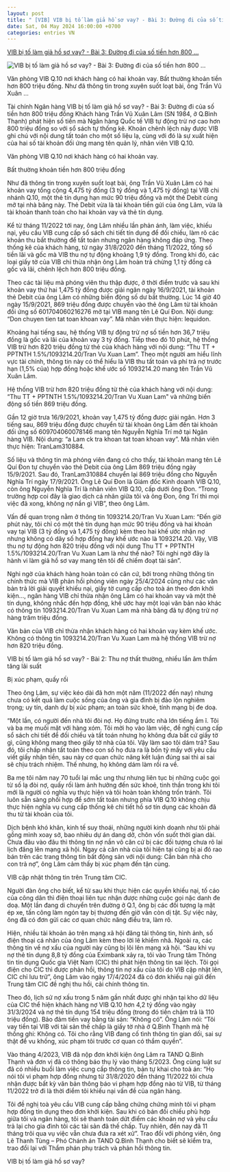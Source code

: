 ```yaml
---
layout: post
title: " [VIB] VIB bị tố làm giả hồ sơ vay? - Bài 3: Đường đi của số tiền hơn 800 ..."
date: Sat, 04 May 2024 16:00:00 +0700
categories: entries VN
---
```

[VIB bị tố làm giả hồ sơ vay? - Bài 3: Đường đi của số tiền hơn 800 ...](https://nguoiquansat.vn/vib-bi-to-lam-gia-ho-so-vay-bai-3-duong-di-cua-so-tien-hon-800-trieu-dong-129455.html)

![VIB bị tố làm giả hồ sơ vay? - Bài 3: Đường đi của số tiền hơn 800 ...](https://nqs.1cdn.vn/thumbs/1200x630/2024/05/04/anh-12-514.jpeg)

Văn phòng VIB Q.10 nơi khách hàng có hai khoản vay. Bất thường khoản tiền hơn 800 triệu đồng. Như đã thông tin trong xuyên suốt loạt bài, ông Trần Vũ Xuân ...

Tài chính Ngân hàng VIB bị tố làm giả hồ sơ vay? - Bài 3: Đường đi của số tiền hơn 800 triệu đồng Khách hàng Trần Vũ Xuân Lâm (SN 1984, ở Q.Bình Thạnh) phát hiện số tiền mà Ngân hàng Quốc tế VIB tự động trừ nợ cao hơn 800 triệu đồng so với sổ sách tự thống kê. Khoản chênh lệch này được VIB ghi chú với nội dung tất toán cho một số liệu lạ, cùng với đó là sự xuất hiện của hai số tài khoản đối ứng mang tên quản lý, nhân viên VIB Q.10.

Văn phòng VIB Q.10 nơi khách hàng có hai khoản vay.

Bất thường khoản tiền hơn 800 triệu đồng

Như đã thông tin trong xuyên suốt loạt bài, ông Trần Vũ Xuân Lâm có hai khoản vay tổng cộng 4,475 tỷ đồng (3 tỷ đồng và 1,475 tỷ đồng) tại VIB chi nhánh Q.10, một thẻ tín dụng hạn mức 90 triệu đồng và một thẻ Debit cùng mở tại nhà băng này. Thẻ Debit vừa là tài khoản tiền gửi của ông Lâm, vừa là tài khoản thanh toán cho hai khoản vay và thẻ tín dụng.

Kể từ tháng 11/2022 tới nay, ông Lâm nhiều lần phản ánh, làm việc, khiếu nại, yêu cầu VIB cung cấp sổ sách chi tiết tín dụng để đối chiếu, làm rõ các khoản thu bất thường để tất toán nhưng ngân hàng không đáp ứng. Theo thống kê của khách hàng, từ ngày 31/8/2020 đến tháng 11/2022, tổng số tiền lãi và gốc mà VIB thu nợ tự động khoảng 1,9 tỷ đồng. Trong khi đó, các loại giấy tờ của VIB chỉ thừa nhận ông Lâm hoàn trả chừng 1,1 tỷ đồng cả gốc và lãi, chênh lệch hơn 800 triệu đồng.

Theo các tài liệu mà phóng viên thu thập được, ở thời điểm trước và sau khi khoản vay thứ hai 1,475 tỷ đồng được giải ngân ngày 16/9/2021, tài khoản thẻ Debit của ông Lâm có những biến động số dư bất thường. Lúc 14 giờ 40 ngày 15/9/2021, 869 triệu đồng được chuyển vào thẻ ông Lâm từ tài khoản đối ứng số 601704060216276 mở tại VIB mang tên Lê Quí Đon. Nội dung: “Don chuyen tien tat toan khoan vay”. Mã nhân viên thực hiện: lequidon.

Khoảng hai tiếng sau, hệ thống VIB tự động trừ nợ số tiền hơn 36,7 triệu đồng là gốc và lãi của khoản vay 3 tỷ đồng. Tiếp theo đó 10 phút, hệ thống VIB trừ hơn 820 triệu đồng từ thẻ của khách hàng với nội dung: “Thu TT + PPTNTH 1.5%/1093214.20/Tran Vu Xuan Lam”. Theo một người am hiểu lĩnh vực tài chính, thông tin này có thể hiểu là VIB thu tất toán và phí trả nợ trước hạn (1,5% của) hợp đồng hoặc khế ước số 1093214.20 mang tên Trần Vũ Xuân Lâm.

Hệ thống VIB trừ hơn 820 triệu đồng từ thẻ của khách hàng với nội dung: “Thu TT + PPTNTH 1.5%/1093214.20/Tran Vu Xuan Lam" và những biến động số tiền 869 triệu đồng.



Gần 12 giờ trưa 16/9/2021, khoản vay 1,475 tỷ đồng được giải ngân. Hơn 3 tiếng sau, 869 triệu đồng được chuyển từ tài khoản ông Lâm đến tài khoản đối ứng số 609704060078146 mang tên Nguyễn Nghĩa Trí mở tại Ngân hàng VIB. Nội dung: “a Lam ck tra khoan tat toan khoan vay”. Mã nhân viên thực hiện: TranLam310884.

Số liệu và thông tin mà phóng viên đang có cho thấy, tài khoản mang tên Lê Quí Đon tự chuyển vào thẻ Debit của ông Lâm 869 triệu đồng ngày 15/9/2021. Sau đó, TranLam310884 chuyển lại 869 triệu đồng cho Nguyễn Nghĩa Trí ngày 17/9/2021. Ông Lê Quí Đon là Giám đốc Kinh doanh VIB Q.10, còn ông Nguyễn Nghĩa Trí là nhân viên VIB Q.10, cấp dưới ông Đon. “Trong trường hợp coi đây là giao dịch cá nhân giữa tôi và ông Đon, ông Trí thì mọi việc đã xong, không nợ nần gì VIB”, theo ông Lâm.

Vấn đề quan trọng nằm ở thông tin 1093214.20/Tran Vu Xuan Lam: “Đến giờ phút này, tôi chỉ có một thẻ tín dụng hạn mức 90 triệu đồng và hai khoản vay tại VIB (3 tỷ đồng và 1,475 tỷ đồng) kèm theo hai khế ước nhận nợ nhưng không có dãy số hợp đồng hay khế ước nào là 1093214.20. Vậy, VIB thu nợ tự động hơn 820 triệu đồng với nội dung Thu TT + PPTNTH 1.5%/1093214.20/Tran Vu Xuan Lam là như thế nào? Tôi nghi ngờ đây là hành vi làm giả hồ sơ vay mang tên tôi để chiếm đoạt tài sản”.

Nghi ngờ của khách hàng hoàn toàn có căn cứ, bởi trong những thông tin chính thức mà VIB phản hồi phóng viên ngày 25/4/2024 cũng như các văn bản trả lời giải quyết khiếu nại, giấy tờ cung cấp cho toà án theo đơn khởi kiện..., ngân hàng VIB chỉ thừa nhận ông Lâm có hai khoản vay và một thẻ tín dụng, không nhắc đến hợp đồng, khế ước hay một loại văn bản nào khác có thông tin 1093214.20/Tran Vu Xuan Lam mà nhà băng đã tự động trừ nợ hàng trăm triệu đồng.

Văn bản của VIB chỉ thừa nhận khách hàng có hai khoản vay kèm khế ước. Không có thông tin 1093214.20/Tran Vu Xuan Lam mà hệ thống VIB trừ nợ hơn 820 triệu đồng.



VIB bị tố làm giả hồ sơ vay? - Bài 2: Thu nợ thất thường, nhiều lần âm thầm tăng lãi suất

Bị xúc phạm, quấy rối

Theo ông Lâm, sự việc kéo dài đã hơn một năm (11/2022 đến nay) nhưng chưa có kết quả làm cuộc sống của ông và gia đình bị đảo lộn nghiêm trọng; uy tín, danh dự bị xúc phạm; an toàn sức khoẻ, tính mạng bị đe doạ.

“Một lần, có người đến nhà tôi đòi nợ. Họ đứng trước nhà lớn tiếng ầm ĩ. Tôi và ba mẹ muối mặt với hàng xóm. Tôi mời họ vào làm việc, đề nghị cung cấp sổ sách chi tiết để đối chiếu và tất toán nhưng họ không đưa bất cứ giấy tờ gì, cũng không mang theo giấy tờ nhà của tôi. Vậy làm sao tôi dám trả? Sau đó, tôi chấp nhận tất toán theo con số họ đưa ra là bốn tỷ mấy với yêu cầu viết giấy nhận tiền, sau này cơ quan chức năng kết luận đúng sai thì ai sai sẽ chịu trách nhiệm. Thế nhưng, họ không dám làm rồi ra về.

Ba mẹ tôi năm nay 70 tuổi lại mắc ung thư nhưng liên tục bị những cuộc gọi từ số lạ đòi nợ, quấy rối làm ảnh hưởng đến sức khoẻ, tinh thần trong khi tôi mới là người có nghĩa vụ thực hiện và tôi hoàn toàn không trốn tránh. Tôi luôn sẵn sàng phối hợp để sớm tất toán nhưng phía VIB Q.10 không chịu thực hiện nghĩa vụ cung cấp thống kê chi tiết hồ sơ tín dụng các khoản đã thu từ tài khoản của tôi.

Dịch bệnh khó khăn, kinh tế suy thoái, những người kinh doanh như tôi phải gồng mình xoay sở, bao nhiêu dự án dang dở, chôn vốn suốt thời gian dài. Chưa đâu vào đâu thì thông tin nợ nần vô căn cứ bị các đối tượng chưa rõ lai lịch đăng lên mạng xã hội. Ngay cả căn nhà của tôi hiện tại cũng bị ai đó rao bán trên các trang thông tin bất động sản với nội dung: Cần bán nhà cho con trả nợ”, ông Lâm cảm thấy bị xúc phạm đến tận cùng.

VIB cập nhật thông tin trên Trung tâm CIC.



Người đàn ông cho biết, kể từ sau khi thực hiện các quyền khiếu nại, tố cáo của công dân thì điện thoại liên tục nhận được những cuộc gọi nặc danh đe doạ. Một lần đang di chuyển trên đường ở Q.1, ông bị các đối tượng lạ mặt ép xe, tấn công làm ngón tay bị thương đến giờ vẫn còn dị tật. Sự việc này, ông đã có đơn gửi các cơ quan chức năng điều tra, làm rõ.

Hiện, nhiều tài khoản ảo trên mạng xã hội đăng tải thông tin, hình ảnh, số điện thoại cá nhân của ông Lâm kèm theo lời lẽ khiếm nhã. Ngoài ra, các thông tin về nợ xấu của người này cũng bị lôi lên mạng xã hội. “Sau khi vụ nợ thẻ tín dụng 8,8 tỷ đồng của Eximbank xảy ra, tôi vào Trung tâm Thông tin tín dụng Quốc gia Việt Nam (CIC) thì phát hiện thông tin sai lệch. Tôi gọi điện cho CIC thì được phản hồi, thông tin nợ xấu của tôi do VIB cập nhật lên, CIC chỉ lưu trữ”, ông Lâm vào ngày 17/4/2024 đã có đơn khiếu nại gửi đến Trung tâm CIC đề nghị thu hồi, cải chính thông tin.

Theo đó, lịch sử nợ xấu trong 5 năm gần nhất được ghi nhận tại kho dữ liệu của CIC thể hiện khách hàng nợ VIB Q.10 hơn 4,2 tỷ đồng vào ngày 31/3/2024 và nợ thẻ tín dụng 154 triệu đồng (trong đó tiền chậm trả là 110 triệu đồng). Bảo đảm tiền vay bằng tài sản: “Không có”. Ông Lâm nói: “Tôi vay tiền tại VIB với tài sản thế chấp là giấy tờ nhà ở Q.Bình Thạnh mà hệ thống ghi: Không có. Tôi cho rằng VIB đang cố tình thông tin gian dối, sai sự thật để vu khống, xúc phạm tôi trước cơ quan có thẩm quyền”.

Vào tháng 4/2023, VIB đã nộp đơn khởi kiện ông Lâm ra TAND Q.Bình Thạnh và đơn vị đã có thông báo thụ lý vào tháng 5/2023. Ông cùng luật sư đã có nhiều buổi làm việc cung cấp thông tin, bản tự khai cho toà án: “Họ nói tôi vi phạm hợp đồng nhưng từ 31/8/2020 đến tháng 11/2022 tôi chưa nhận được bất kỳ văn bản thông báo vi phạm hợp đồng nào từ VIB, từ tháng 11/2022 trở đi là thời điểm tôi khiếu nại vấn đề của ngân hàng.

Tôi đề nghị toà yêu cầu VIB cung cấp bằng chứng chứng minh tôi vi phạm hợp đồng tín dụng theo đơn khởi kiện. Sau khi có bản đối chiếu phù hợp giữa tôi và ngân hàng, tôi sẽ thanh toán dứt điểm các khoản nợ và yêu cầu trả lại cho gia đình tôi các tài sản đã thế chấp. Tuy nhiên, đến nay đã 11 tháng trôi qua vụ việc vẫn chưa đưa ra xét xử”. Trao đổi với phóng viên, ông Lê Thanh Tùng – Phó Chánh án TAND Q.Bình Thạnh cho biết sẽ kiểm tra, trao đổi lại với Thẩm phán phụ trách và phản hồi thông tin.

VIB bị tố làm giả hồ sơ vay?


